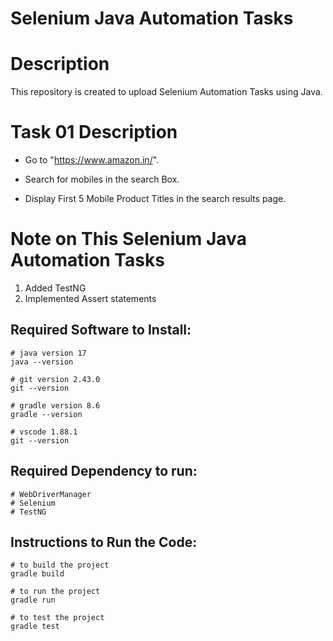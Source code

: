 # Selenium Java Automation Tasks

# Description
This repository is created to upload Selenium Automation Tasks using Java.

# Task 01 Description
- Go to "https://www.amazon.in/".

- Search for mobiles in the search Box.

- Display First 5 Mobile Product Titles in the search results page.

# Note on This Selenium Java Automation Tasks
1. Added TestNG
2. Implemented Assert statements

## Required Software to Install:
```
# java version 17
java --version
```
```
# git version 2.43.0
git --version
```
```
# gradle version 8.6
gradle --version
```
```
# vscode 1.88.1
git --version
```
## Required Dependency to run:
```
# WebDriverManager
# Selenium
# TestNG
```
## Instructions to Run the Code:
```
# to build the project
gradle build
```
```
# to run the project
gradle run
```
```
# to test the project
gradle test
```